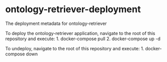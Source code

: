 # ontology-retriever-deployment
The deployment metadata for ontology-retriever

To deploy the ontology-retriever application, navigate to the root of this repository and execute:
	1. docker-compose pull
	2. docker-compose up -d

To undeploy, navigate to the root of this repository and execute:
	1. docker-compose down